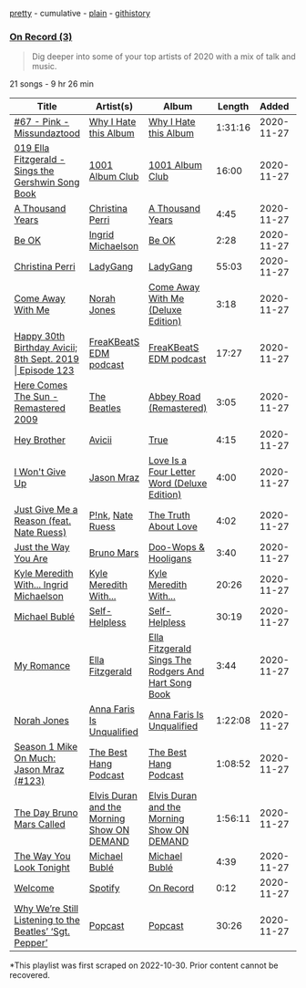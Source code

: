 [pretty](/playlists/pretty/37i9dQZF1EOJg6O1Go53ik.md) - cumulative - [plain](/playlists/plain/37i9dQZF1EOJg6O1Go53ik) - [githistory](https://github.githistory.xyz/mackorone/spotify-playlist-archive/blob/main/playlists/plain/37i9dQZF1EOJg6O1Go53ik)

### [On Record \(3\)](https://open.spotify.com/playlist/37i9dQZF1EOJg6O1Go53ik)

> Dig deeper into some of your top artists of 2020 with a mix of talk and music.

21 songs - 9 hr 26 min

| Title | Artist(s) | Album | Length | Added | Removed |
|---|---|---|---|---|---|
| [\#67 \- Pink \- Missundaztood](https://open.spotify.com/episode/2OquVf9jWJm9RxIyPJnUrf) | [Why I Hate this Album](https://open.spotify.com/show/7IZb0SS8jVtDy1xSgpng5s) | [Why I Hate this Album](https://open.spotify.com/show/7IZb0SS8jVtDy1xSgpng5s) | 1:31:16 | 2020-11-27 | 2023-01-20 |
| [019  Ella Fitzgerald \- Sings the Gershwin Song Book](https://open.spotify.com/episode/3ne1wQAfU2YLTqgyaV3dm6) | [1001 Album Club](https://open.spotify.com/show/7f5Rdm6RukUPsWFtxlEfOb) | [1001 Album Club](https://open.spotify.com/show/7f5Rdm6RukUPsWFtxlEfOb) | 16:00 | 2020-11-27 | 2023-01-20 |
| [A Thousand Years](https://open.spotify.com/track/6lanRgr6wXibZr8KgzXxBl) | [Christina Perri](https://open.spotify.com/artist/7H55rcKCfwqkyDFH9wpKM6) | [A Thousand Years](https://open.spotify.com/album/15yvc643iYfQtb6zh9NEJo) | 4:45 | 2020-11-27 |  |
| [Be OK](https://open.spotify.com/track/4I8Nhe8qN9xgR8tosYQ5ut) | [Ingrid Michaelson](https://open.spotify.com/artist/2vm8GdHyrJh2O2MfbQFYG0) | [Be OK](https://open.spotify.com/album/26OZ2w8TlwMUmA0GMpQL1U) | 2:28 | 2020-11-27 |  |
| [Christina Perri](https://open.spotify.com/episode/7iNTab0ZDTvDdarf7MCX93) | [LadyGang](https://open.spotify.com/show/00wEJsU0XM16HnVSu4c8hd) | [LadyGang](https://open.spotify.com/show/00wEJsU0XM16HnVSu4c8hd) | 55:03 | 2020-11-27 | 2023-01-20 |
| [Come Away With Me](https://open.spotify.com/track/52FKX00U3PnzrBQmbMTB8b) | [Norah Jones](https://open.spotify.com/artist/2Kx7MNY7cI1ENniW7vT30N) | [Come Away With Me \(Deluxe Edition\)](https://open.spotify.com/album/6PguISnE2nz7CuhnIAWhQF) | 3:18 | 2020-11-27 |  |
| [Happy 30th Birthday Avicii; 8th Sept\. 2019 \| Episode 123](https://open.spotify.com/episode/4xkB9jPWfWNuk1CfcTuH2x) | [FreaKBeatS EDM podcast](https://open.spotify.com/show/6nkFEdeDqxuXG1DPZqP7sf) | [FreaKBeatS EDM podcast](https://open.spotify.com/show/6nkFEdeDqxuXG1DPZqP7sf) | 17:27 | 2020-11-27 | 2023-01-20 |
| [Here Comes The Sun \- Remastered 2009](https://open.spotify.com/track/6dGnYIeXmHdcikdzNNDMm2) | [The Beatles](https://open.spotify.com/artist/3WrFJ7ztbogyGnTHbHJFl2) | [Abbey Road \(Remastered\)](https://open.spotify.com/album/0ETFjACtuP2ADo6LFhL6HN) | 3:05 | 2020-11-27 |  |
| [Hey Brother](https://open.spotify.com/track/4RXpgGM7A4Hg7cFBoH5KyF) | [Avicii](https://open.spotify.com/artist/1vCWHaC5f2uS3yhpwWbIA6) | [True](https://open.spotify.com/album/1s9tU91VJt4sU5owi29GD3) | 4:15 | 2020-11-27 |  |
| [I Won't Give Up](https://open.spotify.com/track/53QF56cjZA9RTuuMZDrSA6) | [Jason Mraz](https://open.spotify.com/artist/4phGZZrJZRo4ElhRtViYdl) | [Love Is a Four Letter Word \(Deluxe Edition\)](https://open.spotify.com/album/64SChsjQBiEe3aVTFYnW1b) | 4:00 | 2020-11-27 |  |
| [Just Give Me a Reason \(feat\. Nate Ruess\)](https://open.spotify.com/track/1mKXFLRA179hdOWQBwUk9e) | [P!nk](https://open.spotify.com/artist/1KCSPY1glIKqW2TotWuXOR), [Nate Ruess](https://open.spotify.com/artist/1qUjOF5fzrpoNycD36b2jZ) | [The Truth About Love](https://open.spotify.com/album/2Q9oTK48eb85waX1fFJsvj) | 4:02 | 2020-11-27 |  |
| [Just the Way You Are](https://open.spotify.com/track/7BqBn9nzAq8spo5e7cZ0dJ) | [Bruno Mars](https://open.spotify.com/artist/0du5cEVh5yTK9QJze8zA0C) | [Doo\-Wops & Hooligans](https://open.spotify.com/album/1uyf3l2d4XYwiEqAb7t7fX) | 3:40 | 2020-11-27 |  |
| [Kyle Meredith With..\. Ingrid Michaelson](https://open.spotify.com/episode/3vNRIcyly7Iueb8ETf6MNl) | [Kyle Meredith With...](https://open.spotify.com/show/4GiQLBlq0j0ZhZBwGL4bZI) | [Kyle Meredith With...](https://open.spotify.com/show/4GiQLBlq0j0ZhZBwGL4bZI) | 20:26 | 2020-11-27 | 2023-01-20 |
| [Michael Bublé](https://open.spotify.com/episode/2TVj2nVXqonItq3lka8i4K) | [Self\-Helpless](https://open.spotify.com/show/331TJ7eQKg2gHmAk7AU4XG) | [Self\-Helpless](https://open.spotify.com/show/331TJ7eQKg2gHmAk7AU4XG) | 30:19 | 2020-11-27 | 2023-01-20 |
| [My Romance](https://open.spotify.com/track/4y8icjzu6fZP503Mg31Tpn) | [Ella Fitzgerald](https://open.spotify.com/artist/5V0MlUE1Bft0mbLlND7FJz) | [Ella Fitzgerald Sings The Rodgers And Hart Song Book](https://open.spotify.com/album/3DXgUbJhOxidQC3l0tegY9) | 3:44 | 2020-11-27 |  |
| [Norah Jones](https://open.spotify.com/episode/6Db8HyyK2vMteKwVoC1Bej) | [Anna Faris Is Unqualified](https://open.spotify.com/show/6ubUV2saxlMsNlrjK0oLqV) | [Anna Faris Is Unqualified](https://open.spotify.com/show/6ubUV2saxlMsNlrjK0oLqV) | 1:22:08 | 2020-11-27 | 2023-01-20 |
| [Season 1 Mike On Much: Jason Mraz \(\#123\)](https://open.spotify.com/episode/52Egi5VmJStEPEtNMSwb59) | [The Best Hang Podcast](https://open.spotify.com/show/5jZSR5YDg2WzSkvo5fFYO2) | [The Best Hang Podcast](https://open.spotify.com/show/5jZSR5YDg2WzSkvo5fFYO2) | 1:08:52 | 2020-11-27 | 2023-01-20 |
| [The Day Bruno Mars Called](https://open.spotify.com/episode/4cKRSBFHi3jOq4SYZ7Xj25) | [Elvis Duran and the Morning Show ON DEMAND](https://open.spotify.com/show/5lCZ8aONOdtCAqxosfVaOi) | [Elvis Duran and the Morning Show ON DEMAND](https://open.spotify.com/show/5lCZ8aONOdtCAqxosfVaOi) | 1:56:11 | 2020-11-27 | 2023-01-20 |
| [The Way You Look Tonight](https://open.spotify.com/track/4YGlRLe6TeBRiXFByBqldf) | [Michael Bublé](https://open.spotify.com/artist/1GxkXlMwML1oSg5eLPiAz3) | [Michael Bublé](https://open.spotify.com/album/3rpSksJSFdNFqk5vne8at2) | 4:39 | 2020-11-27 |  |
| [Welcome](https://open.spotify.com/track/5OyDrpEkADJhlSvnopHuQ8) | [Spotify](https://open.spotify.com/artist/5UUG83KSlqPhrBssrducWV) | [On Record](https://open.spotify.com/album/6Tja0wl37TsdQx2o6Ev5zH) | 0:12 | 2020-11-27 |  |
| [Why We’re Still Listening to the Beatles’ ‘Sgt\. Pepper’](https://open.spotify.com/episode/31fwCZJrpDvcHOWsrOJZrE) | [Popcast](https://open.spotify.com/show/3ugDIELXIU7erW5Xp49tWp) | [Popcast](https://open.spotify.com/show/3ugDIELXIU7erW5Xp49tWp) | 30:26 | 2020-11-27 | 2023-01-20 |

\*This playlist was first scraped on 2022-10-30. Prior content cannot be recovered.
